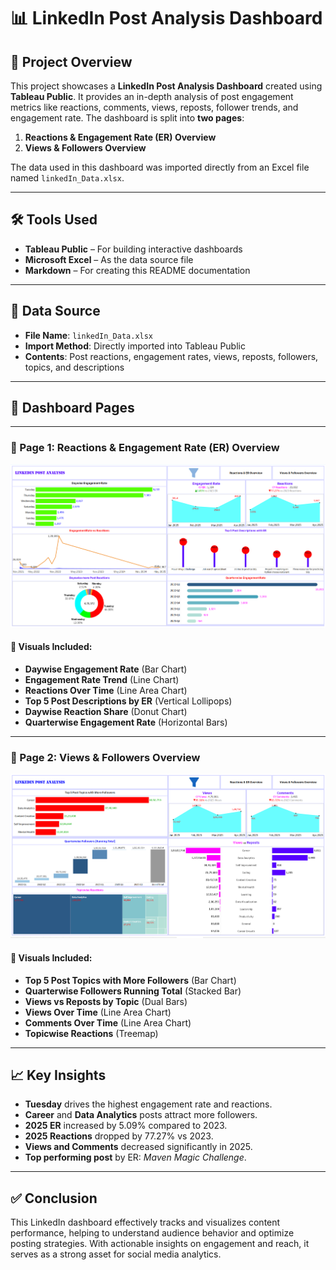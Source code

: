 # 📊 LinkedIn Post Analysis Dashboard

## 📌 Project Overview

This project showcases a **LinkedIn Post Analysis Dashboard** created using **Tableau Public**. It provides an in-depth analysis of post engagement metrics like reactions, comments, views, reposts, follower trends, and engagement rate. The dashboard is split into **two pages**:

1. **Reactions & Engagement Rate (ER) Overview**
2. **Views & Followers Overview**

The data used in this dashboard was imported directly from an Excel file named `linkedIn_Data.xlsx`.

---

## 🛠️ Tools Used

- **Tableau Public** – For building interactive dashboards
- **Microsoft Excel** – As the data source file
- **Markdown** – For creating this README documentation

---

## 📂 Data Source

- **File Name**: `linkedIn_Data.xlsx`
- **Import Method**: Directly imported into Tableau Public
- **Contents**: Post reactions, engagement rates, views, reposts, followers, topics, and descriptions

---

## 📄 Dashboard Pages

---

### 📍 Page 1: Reactions & Engagement Rate (ER) Overview

![Reactions and ER Overview](https://github.com/Rajkumar-dataanalyst/Linked-posts-Analysis/blob/main/dashboard_1st-page.png?raw=true)

#### 🔎 Visuals Included:

- **Daywise Engagement Rate** (Bar Chart)
- **Engagement Rate Trend** (Line Chart)
- **Reactions Over Time** (Line Area Chart)
- **Top 5 Post Descriptions by ER** (Vertical Lollipops)
- **Daywise Reaction Share** (Donut Chart)
- **Quarterwise Engagement Rate** (Horizontal Bars)

---

### 📍 Page 2: Views & Followers Overview

![Views and Followers Overview](./Screenshot%202025-05-29%20181917.png)

#### 🔎 Visuals Included:

- **Top 5 Post Topics with More Followers** (Bar Chart)
- **Quarterwise Followers Running Total** (Stacked Bar)
- **Views vs Reposts by Topic** (Dual Bars)
- **Views Over Time** (Line Area Chart)
- **Comments Over Time** (Line Area Chart)
- **Topicwise Reactions** (Treemap)

---

## 📈 Key Insights

- **Tuesday** drives the highest engagement rate and reactions.
- **Career** and **Data Analytics** posts attract more followers.
- **2025 ER** increased by 5.09% compared to 2023.
- **2025 Reactions** dropped by 77.27% vs 2023.
- **Views and Comments** decreased significantly in 2025.
- **Top performing post** by ER: *Maven Magic Challenge*.

---

## ✅ Conclusion

This LinkedIn dashboard effectively tracks and visualizes content performance, helping to understand audience behavior and optimize posting strategies. With actionable insights on engagement and reach, it serves as a strong asset for social media analytics.
